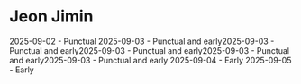 # Jeon Jimin
2025-09-02 - Punctual
2025-09-03 - Punctual and early2025-09-03 - Punctual and early2025-09-03 - Punctual and early2025-09-03 - Punctual and early2025-09-03 - Punctual and early
2025-09-04 - Early
2025-09-05 - Early
